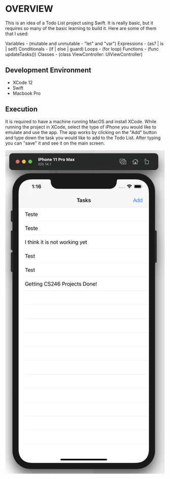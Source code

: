 # OVERVIEW

This is an idea of a Todo List project using Swift. It is really basic, but it requires so many of the basic learning to build it. 
Here are some of them that I used:

Variables - (mutable and unmutable - "let" and "var")
Expressions - (as? | is | self)
Conditionals - (if | else | guard)
Loops - (for loop)
Functions - (func updateTasks())
Classes - (class ViewController: UIViewController)

## Development Environment

* XCode 12
* Swift
* Macbook Pro

## Execution

It is required to have a machine running MacOS and install XCode. While running the project in XCode, select the type of iPhone you would like
to emulate and use the app. The app works by clicking on the "Add" button and type down the task you would like to add to the Todo List. After typing
you can "save" it and see it on the main screen.

![Emalutor Running](screenshot.png)
